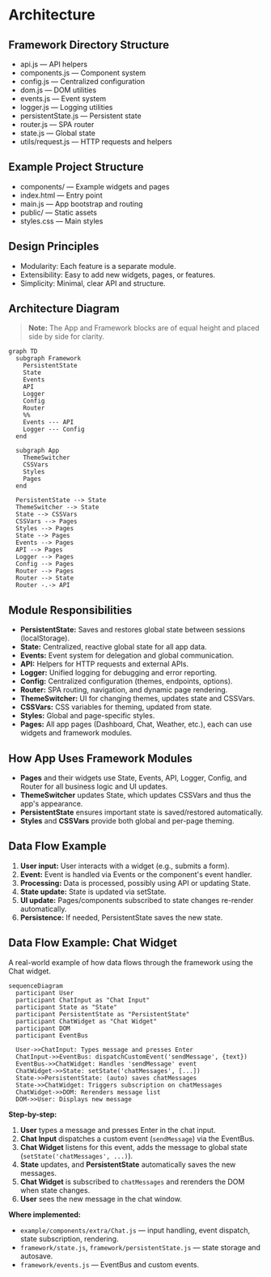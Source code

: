 # Architecture

## Framework Directory Structure

- api.js — API helpers
- components.js — Component system
- config.js — Centralized configuration
- dom.js — DOM utilities
- events.js — Event system
- logger.js — Logging utilities
- persistentState.js — Persistent state
- router.js — SPA router
- state.js — Global state
- utils/request.js — HTTP requests and helpers

## Example Project Structure

- components/ — Example widgets and pages
- index.html — Entry point
- main.js — App bootstrap and routing
- public/ — Static assets
- styles.css — Main styles

## Design Principles
- Modularity: Each feature is a separate module.
- Extensibility: Easy to add new widgets, pages, or features.
- Simplicity: Minimal, clear API and structure.

## Architecture Diagram

> **Note:** The App and Framework blocks are of equal height and placed side by side for clarity.

```mermaid
graph TD
  subgraph Framework
    PersistentState
    State
    Events
    API
    Logger
    Config
    Router
    %% 
    Events --- API
    Logger --- Config
  end

  subgraph App
    ThemeSwitcher
    CSSVars
    Styles
    Pages
  end

  PersistentState --> State
  ThemeSwitcher --> State
  State --> CSSVars
  CSSVars --> Pages
  Styles --> Pages
  State --> Pages
  Events --> Pages
  API --> Pages
  Logger --> Pages
  Config --> Pages
  Router --> Pages
  Router --> State
  Router -.-> API
```

## Module Responsibilities
- **PersistentState:** Saves and restores global state between sessions (localStorage).
- **State:** Centralized, reactive global state for all app data.
- **Events:** Event system for delegation and global communication.
- **API:** Helpers for HTTP requests and external APIs.
- **Logger:** Unified logging for debugging and error reporting.
- **Config:** Centralized configuration (themes, endpoints, options).
- **Router:** SPA routing, navigation, and dynamic page rendering.
- **ThemeSwitcher:** UI for changing themes, updates state and CSSVars.
- **CSSVars:** CSS variables for theming, updated from state.
- **Styles:** Global and page-specific styles.
- **Pages:** All app pages (Dashboard, Chat, Weather, etc.), each can use widgets and framework modules.

## How App Uses Framework Modules
- **Pages** and their widgets use State, Events, API, Logger, Config, and Router for all business logic and UI updates.
- **ThemeSwitcher** updates State, which updates CSSVars and thus the app's appearance.
- **PersistentState** ensures important state is saved/restored automatically.
- **Styles** and **CSSVars** provide both global and per-page theming.

## Data Flow Example
1. **User input:** User interacts with a widget (e.g., submits a form).
2. **Event:** Event is handled via Events or the component's event handler.
3. **Processing:** Data is processed, possibly using API or updating State.
4. **State update:** State is updated via setState.
5. **UI update:** Pages/components subscribed to state changes re-render automatically.
6. **Persistence:** If needed, PersistentState saves the new state.

## Data Flow Example: Chat Widget

A real-world example of how data flows through the framework using the Chat widget.

```mermaid
sequenceDiagram
  participant User
  participant ChatInput as "Chat Input"
  participant State as "State"
  participant PersistentState as "PersistentState"
  participant ChatWidget as "Chat Widget"
  participant DOM
  participant EventBus

  User->>ChatInput: Types message and presses Enter
  ChatInput->>EventBus: dispatchCustomEvent('sendMessage', {text})
  EventBus->>ChatWidget: Handles 'sendMessage' event
  ChatWidget->>State: setState('chatMessages', [...])
  State->>PersistentState: (auto) saves chatMessages
  State->>ChatWidget: Triggers subscription on chatMessages
  ChatWidget->>DOM: Rerenders message list
  DOM->>User: Displays new message
```

**Step-by-step:**
1. **User** types a message and presses Enter in the chat input.
2. **Chat Input** dispatches a custom event (`sendMessage`) via the EventBus.
3. **Chat Widget** listens for this event, adds the message to global state (`setState('chatMessages', ...)`).
4. **State** updates, and **PersistentState** automatically saves the new messages.
5. **Chat Widget** is subscribed to `chatMessages` and rerenders the DOM when state changes.
6. **User** sees the new message in the chat window.

**Where implemented:**
- `example/components/extra/Chat.js` — input handling, event dispatch, state subscription, rendering.
- `framework/state.js`, `framework/persistentState.js` — state storage and autosave.
- `framework/events.js` — EventBus and custom events.

 
